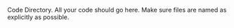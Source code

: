 Code Directory.
All your code should go here. Make sure files are named as explicitly as possible.


